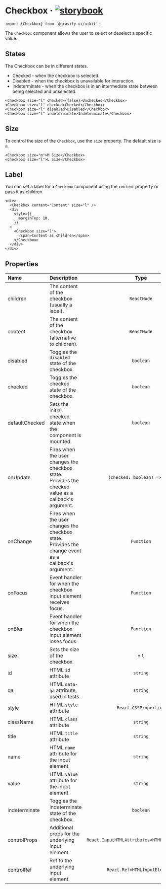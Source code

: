 <!--GITHUB_BLOCK-->

# Checkbox &middot; [![storybook](https://img.shields.io/badge/Storybook-Checkbox-3bc935)](https://preview.gravity-ui.com/uikit/?path=/docs/components-inputs-checkbox--docs)

<!--/GITHUB_BLOCK-->

```tsx
import {Checkbox} from '@gravity-ui/uikit';
```

The `Checkbox` component allows the user to select or deselect a specific value.

## States

The Checkbox can be in different states.

- Checked - when the checkbox is selected.
- Disabled - when the checkbox is unavailable for interaction.
- Indeterminate - when the checkbox is in an intermediate state between being selected and unselected.

<!--LANDING_BLOCK

<ExampleBlock
    code={`
<Checkbox size="l" checked={false}>Unchecked</Checkbox>
<Checkbox size="l" checked>Checked</Checkbox>
<Checkbox size="l" disabled>Disabled</Checkbox>
<Checkbox size="l" indeterminate>Indeterminate</Checkbox>
`}
>
    <UIKit.Checkbox size="l" checked={false}>Unchecked</UIKit.Checkbox>
    <UIKit.Checkbox size="l" checked>Checked</UIKit.Checkbox>
    <UIKit.Checkbox size="l" disabled>Disabled</UIKit.Checkbox>
    <UIKit.Checkbox size="l" indeterminate>Indeterminate</UIKit.Checkbox>
</ExampleBlock>

LANDING_BLOCK-->

<!--GITHUB_BLOCK-->

```tsx
<Checkbox size="l" checked={false}>Unchecked</Checkbox>
<Checkbox size="l" checked>Checked</Checkbox>
<Checkbox size="l" disabled>Disabled</Checkbox>
<Checkbox size="l" indeterminate>Indeterminate</Checkbox>
```

<!--/GITHUB_BLOCK-->

## Size

To control the size of the `Checkbox`, use the `size` property. The default size is `m`.

<!--LANDING_BLOCK

<ExampleBlock
    code={`
<Checkbox size="m">M Size</Checkbox>
<Checkbox size="l">L Size</Checkbox>
`}
>
    <UIKit.Checkbox size="m">M Size</UIKit.Checkbox>
    <UIKit.Checkbox size="l">L Size</UIKit.Checkbox>
</ExampleBlock>

LANDING_BLOCK-->

<!--GITHUB_BLOCK-->

```tsx
<Checkbox size="m">M Size</Checkbox>
<Checkbox size="l">L Size</Checkbox>
```

<!--/GITHUB_BLOCK-->

## Label

You can set a label for a `Checkbox` component using the `content` property or pass it as children.

<!--LANDING_BLOCK

<ExampleBlock
    code={`
 <div>
  <Checkbox content="Content" size="l" />
  <div
      style={{
          marginTop: 10,
      }}
  >
      <Checkbox size="l">
          <span>Content as children</span>
      </Checkbox>
  </div>
</div>
`}
>
 <div>
  <UIKit.Checkbox content="Content" size="l" />
  <div
      style={{
          marginTop: 10,
      }}
  >
      <UIKit.Checkbox size="l">
          <span>Content as children</span>
      </UIKit.Checkbox>
  </div>
</div>
</ExampleBlock>

LANDING_BLOCK-->

<!--GITHUB_BLOCK-->

```tsx
<div>
  <Checkbox content="Content" size="l" />
  <div
    style={{
      marginTop: 10,
    }}
  >
    <Checkbox size="l">
      <span>Content as children</span>
    </Checkbox>
  </div>
</div>
```

<!--/GITHUB_BLOCK-->

## Properties

| Name           | Description                                                                                          |                     Type                      | Default |
| :------------- | :--------------------------------------------------------------------------------------------------- | :-------------------------------------------: | :-----: |
| children       | The content of the checkbox (usually a label).                                                       |                  `ReactNode`                  |         |
| content        | The content of the checkbox (alternative to children).                                               |                  `ReactNode`                  |         |
| disabled       | Toggles the `disabled` state of the checkbox.                                                        |                   `boolean`                   | `false` |
| checked        | Toggles the checked state of the checkbox.                                                           |                   `boolean`                   | `false` |
| defaultChecked | Sets the initial checked state when the component is mounted.                                        |                   `boolean`                   | `false` |
| onUpdate       | Fires when the user changes the checkbox state. Provides the checked value as a callback's argument. |         `(checked: boolean) => void`          |         |
| onChange       | Fires when the user changes the checkbox state. Provides the change event as a callback's argument.  |                  `Function`                   |         |
| onFocus        | Event handler for when the checkbox input element receives focus.                                    |                  `Function`                   |         |
| onBlur         | Event handler for when the checkbox input element loses focus.                                       |                  `Function`                   |         |
| size           | Sets the size of the checkbox.                                                                       |                    `m` `l`                    |   `m`   |
| id             | HTML `id` attribute                                                                                  |                   `string`                    |         |
| qa             | HTML `data-qa` attribute, used in tests.                                                             |                   `string`                    |         |
| style          | HTML `style` attribute                                                                               |             `React.CSSProperties`             |         |
| className      | HTML `class` attribute                                                                               |                   `string`                    |         |
| title          | HTML `title` attribute                                                                               |                   `string`                    |         |
| name           | HTML `name` attribute for the input element.                                                         |                   `string`                    |         |
| value          | HTML `value` attribute for the input element.                                                        |                   `string`                    |         |
| indeterminate  | Toggles the indeterminate state of the checkbox.                                                     |                   `boolean`                   | `false` |
| controlProps   | Additional props for the underlying input element.                                                   | `React.InputHTMLAttributes<HTMLInputElement>` |         |
| controlRef     | Ref to the underlying input element.                                                                 |         `React.Ref<HTMLInputElement>`         |         |

